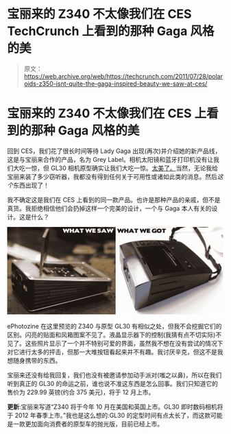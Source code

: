 # 宝丽来的 Z340 不太像我们在 CES TechCrunch 上看到的那种 Gaga 风格的美

> 原文：<https://web.archive.org/web/https://techcrunch.com/2011/07/28/polaroids-z350-isnt-quite-the-gaga-inspired-beauty-we-saw-at-ces/>

# 宝丽来的 Z340 不太像我们在 CES 上看到的那种 Gaga 风格的美

回到 CES，我们花了很长时间等待 Lady Gaga 出现(再次)并介绍她的新产品线，这是与宝丽来合作的产品，名为 Grey Label。相机太阳镜和蓝牙打印机没有让我们大吃一惊，但 GL30 相机原型确实让我们大吃一惊。[太美了。](https://web.archive.org/web/20230203075632/http://ces.crunchgear.com/2011/01/polaroid-and-lady-gaga-introduce-grey-gl30-instant-camera/)当然，无论我给宝丽来装了多少窃听器，我都没有得到任何关于可用性或诸如此类的消息。然后*这个*东西出现了！

我不确定这是我们在 CES 上看到的同一款产品。也许是那种产品的亲戚，但不是真货。我拒绝相信他们会扔掉这样一个完美的设计，一个与 Gaga 本人有关的设计。这是什么？

[![](img/34ff2b9fafac65d7915379603f7d86b4.png "gl30_now_and_then")](https://web.archive.org/web/20230203075632/https://techcrunch.com/wp-content/uploads/2011/07/gl30_now_and_then.jpg)

ePhotozine 在这里预览的 Z340 与原型 GL30 有相似之处，但我不会挖掘它们的区别。闪亮的贴面和风箱图案不见了。液晶显示器下的控制(我猜有点不切实际)不见了。这些照片显示了一个并不特别可爱的界面，虽然我不想在没有尝试的情况下对它进行太多的抨击，但那一大堆按钮看起来并不有趣。我讨厌辛克，但这不是我想随身携带的东西。

宝丽来还没有给我回复，我们也没有被邀请参加动手派对(嗤之以鼻)，所以在我们听到真正的 GL30 的命运之前，谁也说不准这东西是怎么回事。我们只知道它的售价为 229.99 英镑(约合 375 美元)，将于 12 月上市。

**更新**:宝丽来写道“Z340 将于今年 10 月在美国和英国上市。GL30 即时数码相机将于 2012 年春季上市。”我也是这么想的:GL30 的定型时间有点太长了，而这款可能是一款更加面向消费者的原型车的抛光版，目前已经上市。